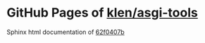 GitHub Pages of [klen/asgi-tools](https://github.com/klen/asgi-tools.git)
===
Sphinx html documentation of [62f0407b](https://github.com/klen/asgi-tools/tree/62f0407bdc1ade88fc20cc626e82bf8de1b019e4)
